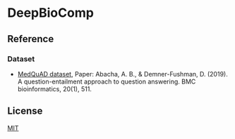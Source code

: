 # DeepBioComp


## Reference
### Dataset
* [MedQuAD dataset](https://github.com/abachaa/MedQuAD/tree/master/1_CancerGov_QA), Paper: Abacha, A. B., & Demner-Fushman, D. (2019). A question-entailment approach to question answering. BMC bioinformatics, 20(1), 511.

## License
[MIT](https://github.com/uabinf/nlp-group-project-fall-2020-deepbiocomp/blob/main/LICENSE)
